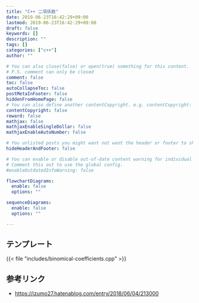 ```yaml
---
title: "C++ 二項係数"
date: 2019-06-23T16:42:29+09:00
lastmod: 2019-06-23T16:42:29+09:00
draft: false
keywords: []
description: ""
tags: []
categories: ["c++"]
author: ""

# You can also close(false) or open(true) something for this content.
# P.S. comment can only be closed
comment: false
toc: false
autoCollapseToc: false
postMetaInFooter: false
hiddenFromHomePage: false
# You can also define another contentCopyright. e.g. contentCopyright: "This is another copyright."
contentCopyright: false
reward: false
mathjax: false
mathjaxEnableSingleDollar: false
mathjaxEnableAutoNumber: false

# You unlisted posts you might want not want the header or footer to show
hideHeaderAndFooter: false

# You can enable or disable out-of-date content warning for individual post.
# Comment this out to use the global config.
#enableOutdatedInfoWarning: false

flowchartDiagrams:
  enable: false
  options: ""

sequenceDiagrams: 
  enable: false
  options: ""

---
```


## テンプレート
{{< file "includes/binomical-coefficients.cpp" >}}

## 参考リンク
- https://izumo27.hatenablog.com/entry/2018/06/04/213000
<!--more-->

